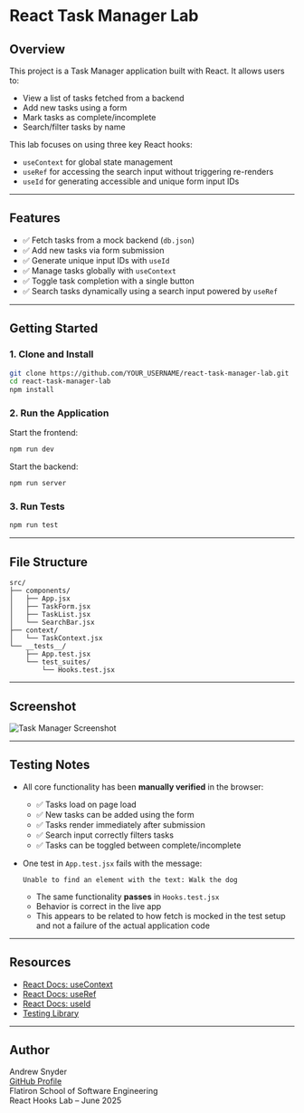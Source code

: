 # React Task Manager Lab

## Overview

This project is a Task Manager application built with React. It allows users to:

- View a list of tasks fetched from a backend
- Add new tasks using a form
- Mark tasks as complete/incomplete
- Search/filter tasks by name

This lab focuses on using three key React hooks:

- `useContext` for global state management
- `useRef` for accessing the search input without triggering re-renders
- `useId` for generating accessible and unique form input IDs

---

## Features

- ✅ Fetch tasks from a mock backend (`db.json`)
- ✅ Add new tasks via form submission
- ✅ Generate unique input IDs with `useId`
- ✅ Manage tasks globally with `useContext`
- ✅ Toggle task completion with a single button
- ✅ Search tasks dynamically using a search input powered by `useRef`

---

## Getting Started

### 1. Clone and Install

```bash
git clone https://github.com/YOUR_USERNAME/react-task-manager-lab.git
cd react-task-manager-lab
npm install
```

### 2. Run the Application

Start the frontend:

```bash
npm run dev
```

Start the backend:

```bash
npm run server
```

### 3. Run Tests

```bash
npm run test
```

---

## File Structure

```
src/
├── components/
│   ├── App.jsx
│   ├── TaskForm.jsx
│   ├── TaskList.jsx
│   └── SearchBar.jsx
├── context/
│   └── TaskContext.jsx
└── __tests__/
    ├── App.test.jsx
    └── test_suites/
        └── Hooks.test.jsx
```

---

## Screenshot

![Task Manager Screenshot](./src/assets/Screenshot%202025-06-11%20at%2011.19.39 AM.png)

---

## Testing Notes

- All core functionality has been **manually verified** in the browser:

  - ✅ Tasks load on page load
  - ✅ New tasks can be added using the form
  - ✅ Tasks render immediately after submission
  - ✅ Search input correctly filters tasks
  - ✅ Tasks can be toggled between complete/incomplete

- One test in `App.test.jsx` fails with the message:
  ```
  Unable to find an element with the text: Walk the dog
  ```
  - The same functionality **passes** in `Hooks.test.jsx`
  - Behavior is correct in the live app
  - This appears to be related to how fetch is mocked in the test setup and not a failure of the actual application code

---

## Resources

- [React Docs: useContext](https://react.dev/reference/react/useContext)
- [React Docs: useRef](https://react.dev/reference/react/useRef)
- [React Docs: useId](https://react.dev/reference/react/useId)
- [Testing Library](https://testing-library.com/docs/)

---

## Author

Andrew Snyder  
[GitHub Profile](https://github.com/Andrew-Snyder627)  
Flatiron School of Software Engineering  
React Hooks Lab – June 2025

